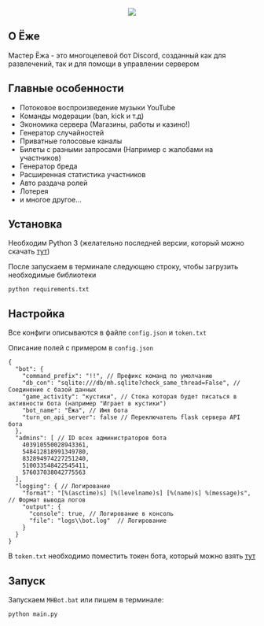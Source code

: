 <p align="center">
<img src="https://cdn.discordapp.com/attachments/653543360161644545/911597130412593162/Master_.png" />
</p>


## О Ёже

Мастер Ёжа - это многоцелевой бот Discord, созданный как для развлечений, так и для помощи в управлении сервером

## Главные особенности
- Потоковое воспроизведение музыки YouTube
- Команды модерации (ban, kick и т.д)
- Экономика сервера (Магазины, работы и казино!)
- Генератор случайностей
- Приватные голосовые каналы
- Билеты с разными запросами (Например с жалобами на участников)
- Генератор бреда
- Расширенная статистика участников
- Авто раздача ролей
- Лотерея
- и многое другое...

## Установка

Необходим Python 3 (желательно последней версии, который можно скачать [тут](https://www.python.org/))

После запускаем в терминале следующею строку, чтобы загрузить необходимые библиотеки
```
python requirements.txt
```

## Настройка
Все конфиги описываются в файле `config.json` и `token.txt`

Описание полей с примером в `config.json`
```json5
{
  "bot": {
    "command_prefix": "!!", // Префикс команд по умолчанию
    "db_con": "sqlite:///db/mh.sqlite?check_same_thread=False", // Соединение с базой данных
    "game_activity": "кустики", // Стока которая будет писаться в активности бота (например "Играет в кустики")
    "bot_name": "Ёжа", // Имя бота
    "turn_on_api_server": false // Переключатель flask сервера API бота
  },
  "admins": [ // ID всех администраторов бота
    403910550028943361,
    548412818991349780,
    832894974227251240,
    510033548422545411,
    576037038042775563
  ],
  "logging": { // Логирование
    "format": "[%(asctime)s] [%(levelname)s] [%(name)s] %(message)s", // Формат вывода логов
    "output": {
      "console": true, // Логирование в консоль
      "file": "logs\\bot.log"  // Логирование
    }
  }
}
```
В `token.txt` необходимо поместить токен бота, который можно взять [тут](https://discord.com/developers/applications)

## Запуск

Запускаем `MHBot.bat` или пишем в терминале:
```cmd
python main.py
```